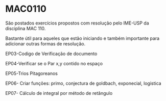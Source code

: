 # MAC0110
São postados exercícios propostos com resolução pelo IME-USP da disciplina MAC 110.

Bastante útil para aqueles que estão iniciando e também importante para adicionar outras formas de resolução.

EP03-Codigo de Verificação de documento

EP04-Verificar se o Par x,y contido no espaço  

EP05-Trios Pitagoreanos

EP06- Criar funções: primo, conjectura de goldbach, exponecial, logistica

EP07- Cálculo de integral por método de retângulo
